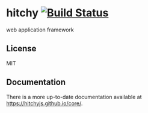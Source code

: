 # hitchy [![Build Status](https://travis-ci.org/hitchyjs/core.svg?branch=master)](https://travis-ci.org/hitchyjs/core)

web application framework

## License

MIT

## Documentation

There is a more up-to-date documentation available at https://hitchyjs.github.io/core/.
